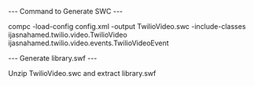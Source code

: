 --- Command to Generate SWC ---

compc -load-config config.xml -output TwilioVideo.swc -include-classes ijasnahamed.twilio.video.TwilioVideo ijasnahamed.twilio.video.events.TwilioVideoEvent

--- Generate library.swf ---

Unzip TwilioVideo.swc and extract library.swf